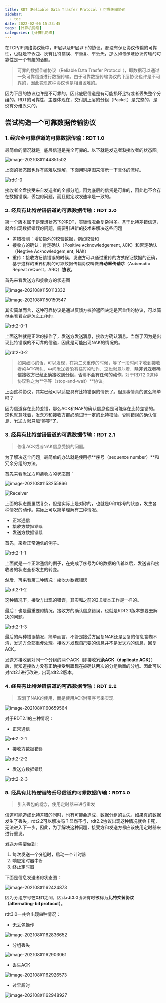 ```yaml
---
title: RDT（Reliable Data Trasfer Protocol ）可靠传输协议
sidebar:
  - toc
date: 2022-02-06 15:23:45
tags: [计算机网络]
categories: [计算机网络]
---
```


在TCP/IP网络协议簇中，IP层以及IP层以下的协议，都没有保证协议传输的可靠性，也就是不丢包、没有比特错误、不重复、不丢失，那么如何保证协议传输的可靠性是一个有趣的话题。

<!-- more -->

> 可靠的数据传输协议（Reliable Data Trasfer Protocol ），即数据可以通过一条可靠信道进行数据传输。由于可靠数据传输协议的下层协议也许是不可靠的，因此实现这种协议也是相当困难的。
>

因为下层的协议也许是不可靠的，因此底层信道是有可能损坏比特或者丢失整个分组的。RDT的可靠性，主要体现在，交付到上层的分组（Packet）是完整的，是没有分组丢失的。

## 尝试构造一个可靠数据传输协议

### 1. 经完全可靠信道的可靠数据传输：RDT 1.0

最简单的情况就是，底层信道是完全可靠的。以下就是发送者和接收者的状态图。

![image-20210801144851502](https://klenkiven-blog-image.oss-cn-zhangjiakou.aliyuncs.com/img/Reliable-Data-Transfer-Protocol-1.png)

上面的状态图也许有些难以理解，下面用时序图来演示一下具体的流程。

![rdt1-0](https://klenkiven-blog-image.oss-cn-zhangjiakou.aliyuncs.com/img/rdt1-0-1627801992760.png)

接收者全盘接受来自发送者的全部分组，因为底层的信贷是可靠的，因此也不会存在数据错误，丢包的问题，而且假定收发速率是一致的。

### 2. 经具有比特差错信道的可靠数据传输：RDT 2.0

第一个版本属于是理想状态下的RDT，实际情况会复杂得多。基于比特差错信道，就会出现数据错误的问题，需要引进新的技术来解决这些问题：

* 差错检测：增加额外的校验数据，例如校验和
* 接收方的确认：肯定确认（Positive Acknowledgement, ACK）和否定确认（Negtive Acknowledgem,ent, NAK）
* 重传：接收方反馈错误的时候，发送方可以通过重传的方式保证数据的正确，基于这样的重传机制的可靠数据传输协议叫做**自动重传请求**（Automatic Repeat reQuest，ARQ）**协议**。

首先来看发送方和接收方的状态图

![image-20210801150113332](https://klenkiven-blog-image.oss-cn-zhangjiakou.aliyuncs.com/img/Reliable-Data-Transfer-Protocol-2.png)

![image-20210801150150547](https://klenkiven-blog-image.oss-cn-zhangjiakou.aliyuncs.com/img/Reliable-Data-Transfer-Protocol-3.png)

其实简单而言，这种可靠协议是通过反馈方校验返回决定是否重传的协议，可以简单来看看它是怎么工作的。

![rdt2-0-1](https://klenkiven-blog-image.oss-cn-zhangjiakou.aliyuncs.com/img/rdt2-0-1.png)

上面这种就是正常的操作了，发送方发送消息，接收方确认消息。当然了因为是出现比特错误的不可靠的信道，因此是可能出现NAK的情况的。

![rdt2-0-2](https://klenkiven-blog-image.oss-cn-zhangjiakou.aliyuncs.com/img/rdt2-0-2.png)

> 如果细心的话，可以发现，在第二次重传的时候，等了一段时间才收到接收者的ACK确认。中间发送者没有任何的动作，这也就意味着，**除非发送者确信接收方已经正确接收到分组，否则不会有任何的动作**。对于RDT2.0这种协议称之为**停等（stop-and-wait）**协议。
>

上面这种协议，其实已经可以适应具有比特错误的情景了。但是事情真的这么简单吗？

因为信道存在比特差错，那么ACK和NAK的确认信息也是可能存在比特差错的。这也就意味着，发送方和接收方都必须进行一定的比特校验，否则错误的确认信息，发送方就只能“停等”了。

### 3. 经具有比特差错信道的可靠数据传输：RDT 2.1

> 修复ACK或者NAK信息受损的问题。
>

为了解决这个问题，最简单的办法就是使用标**序号（sequence number）**和冗余分组的方法。

首先来看发送方和接收方的状态图：

![image-20210801153255866](https://klenkiven-blog-image.oss-cn-zhangjiakou.aliyuncs.com/img/Reliable-Data-Transfer-Protocol-4.png)

![Receiver](D:\Blogs\img\Reliable-Data-Transfer-Protocol-5.png)

上面的状态图虽然复杂，但是实际上是对称的，也就是0和1序号的状态，发生各种情况的动作。实际上可以简单理解有三种情况。

* 正常通信
* 接收方数据错误
* 发送方数据错误

首先，来看正常通信的例子。

![rdt2-1-1](https://klenkiven-blog-image.oss-cn-zhangjiakou.aliyuncs.com/img/rdt2-1-1.png)

上面就是一个正常通信的例子，在完成了序号为0的数据的传输以后，发送者和接收者的状态全都发生的转变。

然后，再来看第二种情况：接收方数据错误

![rdt2-1-2](https://klenkiven-blog-image.oss-cn-zhangjiakou.aliyuncs.com/img/rdt2-1-2.png)

这种情况下，接受方出现的错误，其实和之前的2.0版本工作是一样的。

最后！也是最重要的情况，接收方的确认信息错误，也就是RDT2.1版本想要去解决的问题。

![rdt2-1-3](https://klenkiven-blog-image.oss-cn-zhangjiakou.aliyuncs.com/img/rdt2-1-3.png)

最后的两种错误情况，简单而言，不管是接受方回复NAK还是回复的信息含糊不清，发送方全部重传处理。接收方发现自己要的信息并不是发送方的信息，回复ACK。

发送方接收到对同一个分组的两个ACK（即接收**冗余ACK（duplicate ACK）**）后，就知道接收方没有正确接受到跟现在被确认两次的分组后面的分组。因此可以对rdt2.1进行改进，出现rdt2.2版本。

### 4. 经具有比特差错信道的可靠数据传输：RDT 2.2

> 取消了NAK的使用，而是使用ACK附带序号来实现
>

![image-20210801160659564](https://klenkiven-blog-image.oss-cn-zhangjiakou.aliyuncs.com/img/Reliable-Data-Transfer-Protocol-6.png)

对于RDT2.1的三种情况：

* 正常通信

![rdt2-2-1](https://klenkiven-blog-image.oss-cn-zhangjiakou.aliyuncs.com/img/rdt2-2-1.png)

* 接收方数据错误

![rdt2-2-2](https://klenkiven-blog-image.oss-cn-zhangjiakou.aliyuncs.com/img/rdt2-2-2.png)

* 发送方数据错误

![rdt2-2-3](https://klenkiven-blog-image.oss-cn-zhangjiakou.aliyuncs.com/img/rdt2-2-3.png)

### 5. 经具有比特差错的丢号信道的可靠数据传输：RDT3.0

> 引入丢包的概念，使用定时器来进行重发
>

信道可能造成比特差错的同时，也有可能会造成，数据分组的丢失。如果真的数据发生了丢失，rdt2.2可以解决吗？显然不行，rdt2.2协议出现这种情况就会卡死，无法进入下一步，因此，为了解决这种问题，接受方和发送方都应该使用定时器来进行重发。

发送方需要做到：

1. 每次发送一个分组时，启动一个计时器
2. 响应定时器中断
3. 终止定时器

下面是信息发送者的状态图：

![image-20210801162424873](https://klenkiven-blog-image.oss-cn-zhangjiakou.aliyuncs.com/img/Reliable-Data-Transfer-Protocol-7.png)

因为分组序号在0和1之间，因此rdt3.0协议有时被称为**比特交替协议（alternating-bit protocol）**。

rdt3.0一共会出现四种情况：

* 无丢包操作

![image-20210801162836652](https://klenkiven-blog-image.oss-cn-zhangjiakou.aliyuncs.com/img/rdt3-0-1.png)

* 分组丢失

![image-20210801162903061](https://klenkiven-blog-image.oss-cn-zhangjiakou.aliyuncs.com/img/rdt3-0-2.png)

* 丢失ACK

![image-20210801162926573](https://klenkiven-blog-image.oss-cn-zhangjiakou.aliyuncs.com/img/rdt3-0-3.png)

* 过早超时

![image-20210801162948927](https://klenkiven-blog-image.oss-cn-zhangjiakou.aliyuncs.com/img/rdt3-0-4.png)